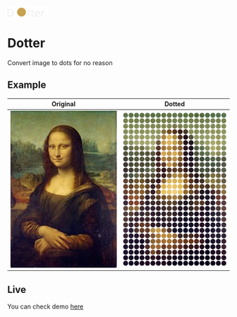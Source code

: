 ![Dotter logo](./images/logo.svg)
# Dotter
Convert image to dots for no reason

## Example

Original | Dotted
--- | ---
![original](./images/mona-resized.jpg) | ![dotted](./images/dots.png)

## Live
You can check demo [here](http://konradlinkowski.github.io/Dotter)
